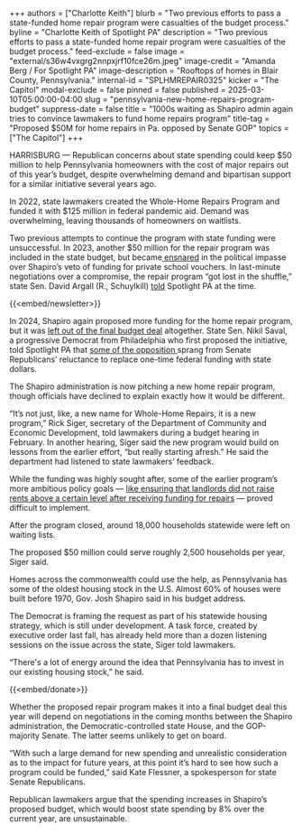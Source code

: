 +++
authors = ["Charlotte Keith"]
blurb = "Two previous efforts to pass a state-funded home repair program were casualties of the budget process."
byline = "Charlotte Keith of Spotlight PA"
description = "Two previous efforts to pass a state-funded home repair program were casualties of the budget process."
feed-exclude = false
image = "external/s36w4vxgrg2nnpxjrf10fce26m.jpeg"
image-credit = "Amanda Berg / For Spotlight PA"
image-description = "Rooftops of homes in Blair County, Pennsylvania."
internal-id = "SPLHMREPAIR0325"
kicker = "The Capitol"
modal-exclude = false
pinned = false
published = 2025-03-10T05:00:00-04:00
slug = "pennsylvania-new-home-repairs-program-budget"
suppress-date = false
title = "1000s waiting as Shapiro admin again tries to convince lawmakers to fund home repairs program"
title-tag = "Proposed $50M for home repairs in Pa. opposed by Senate GOP"
topics = ["The Capitol"]
+++

HARRISBURG — Republican concerns about state spending could keep $50 million to help Pennsylvania homeowners with the cost of major repairs out of this year’s budget, despite overwhelming demand and bipartisan support for a similar initiative several years ago.

In 2022, state lawmakers created the Whole-Home Repairs Program and funded it with $125 million in federal pandemic aid. Demand was overwhelming, leaving thousands of homeowners on waitlists.

Two previous attempts to continue the program with state funding were unsuccessful. In 2023, another $50 million for the repair program was included in the state budget, but became<a href="https://penncapital-star.com/government-politics/pittman-hundreds-of-millions-in-state-funding-could-be-at-risk-without-more-budget-bills/"> ensnared</a> in the political impasse over Shapiro’s veto of funding for private school vouchers. In last-minute negotiations over a compromise, the repair program “got lost in the shuffle,” state Sen. David Argall (R., Schuylkill) <a href="https://www.spotlightpa.org/news/2023/12/pennsylvania-budget-impasse-legislature-education-home-repair-teacher-stipend-funding/">told</a> Spotlight PA at the time.

{{<embed/newsletter>}}

In 2024, Shapiro again proposed more funding for the home repair program, but it was <a href="https://www.spotlightpa.org/news/2024/07/whole-home-repair-budget-left-out/">left out of the final budget deal</a> altogether. State Sen. Nikil Saval, a progressive Democrat from Philadelphia who first proposed the initiative, told Spotlight PA that <a href="https://www.spotlightpa.org/news/2024/07/whole-home-repair-budget-left-out/">some of the opposition </a>sprang from Senate Republicans’ reluctance to replace one-time federal funding with state dollars.

The Shapiro administration is now pitching a new home repair program, though officials have declined to explain exactly how it would be different.

“It’s not just, like, a new name for Whole-Home Repairs, it is a new program,” Rick Siger, secretary of the Department of Community and Economic Development, told lawmakers during a budget hearing in February. In another hearing, Siger said the new program would build on lessons from the earlier effort, “but really starting afresh.” He said the department had listened to state lawmakers’ feedback.

While the funding was highly sought after, some of the earlier program’s more ambitious policy goals — <a href="https://www.spotlightpa.org/news/2023/12/pennsylvania-whole-home-repairs-program-shortage-budget-impasse-legislature/">like ensuring that landlords did not raise rents above a certain level after receiving funding for repairs</a> — proved difficult to implement.

After the program closed, around 18,000 households statewide were left on waiting lists.

The proposed $50 million could serve roughly 2,500 households per year, Siger said.

Homes across the commonwealth could use the help, as Pennsylvania has some of the oldest housing stock in the U.S. Almost 60% of houses were built before 1970, Gov. Josh Shapiro said in his budget address.

The Democrat is framing the request as part of his statewide housing strategy, which is still under development. A task force, created by executive order last fall, has already held more than a dozen listening sessions on the issue across the state, Siger told lawmakers.

“There&#39;s a lot of energy around the idea that Pennsylvania has to invest in our existing housing stock,” he said.

{{<embed/donate>}}

Whether the proposed repair program makes it into a final budget deal this year will depend on negotiations in the coming months between the Shapiro administration, the Democratic-controlled state House, and the GOP-majority Senate. The latter seems unlikely to get on board.

“With such a large demand for new spending and unrealistic consideration as to the impact for future years, at this point it’s hard to see how such a program could be funded,” said Kate Flessner, a spokesperson for state Senate Republicans.

Republican lawmakers argue that the spending increases in Shapiro’s proposed budget, which would boost state spending by 8% over the current year, are unsustainable.


